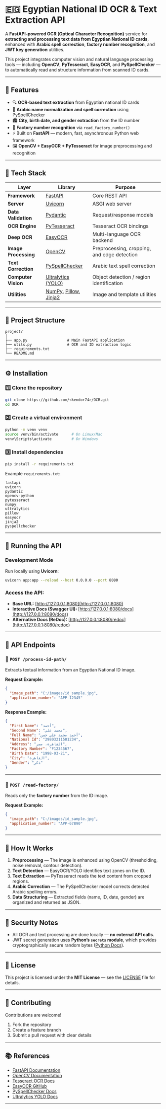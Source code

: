# 🇪🇬 Egyptian National ID OCR & Text Extraction API

A **FastAPI-powered OCR (Optical Character Recognition)** service for **extracting and processing text data from Egyptian National ID cards**, enhanced with **Arabic spell correction**, **factory number recognition**, and **JWT key generation** utilities.

This project integrates computer vision and natural language processing tools — including **OpenCV**, **PyTesseract**, **EasyOCR**, and **PySpellChecker** — to automatically read and structure information from scanned ID cards.

---

## 🚀 Features

* 🔍 **OCR-based text extraction** from Egyptian national ID cards
* 🧠 **Arabic name normalization and spell correction** using PySpellChecker
* 🏙️ **City, birth date, and gender extraction** from the ID number
* 🧾 **Factory number recognition** via `read_factory_number()`
* ⚡ Built on **FastAPI** — modern, fast, asynchronous Python web framework
* 🖼️ **OpenCV + EasyOCR + PyTesseract** for image preprocessing and recognition

---

## 🧩 Tech Stack

| Layer                | Library                                                                                                             | Purpose                                     |
| -------------------- | ------------------------------------------------------------------------------------------------------------------- | ------------------------------------------- |
| **Framework**        | [FastAPI](https://fastapi.tiangolo.com/)                                                                            | Core REST API                               |
| **Server**           | [Uvicorn](https://www.uvicorn.org/)                                                                                 | ASGI web server                             |
| **Data Validation**  | [Pydantic](https://docs.pydantic.dev/)                                                                              | Request/response models                     |
| **OCR Engine**       | [PyTesseract](https://pypi.org/project/pytesseract/)                                                                | Tesseract OCR bindings                      |
| **Deep OCR**         | [EasyOCR](https://github.com/JaidedAI/EasyOCR)                                                                      | Multi-language OCR backend                  |
| **Image Processing** | [OpenCV](https://opencv.org/)                                                                                       | Preprocessing, cropping, and edge detection |
| **Text Correction**  | [PySpellChecker](https://pyspellchecker.readthedocs.io/en/latest/)                                                  | Arabic text spell correction                |
| **Computer Vision**  | [Ultralytics (YOLO)](https://github.com/ultralytics/ultralytics)                                                    | Object detection / region identification    |
| **Utilities**        | [NumPy](https://numpy.org/), [Pillow](https://pillow.readthedocs.io/), [Jinja2](https://jinja.palletsprojects.com/) | Image and template utilities                |

---

## 📂 Project Structure

```
project/
│
├── app.py                  # Main FastAPI application
├── utils.py                # OCR and ID extraction logic
├── requirements.txt
└── README.md
```

---

## ⚙️ Installation

### 1️⃣ Clone the repository

```bash
git clone https://github.com/<kendor74>/OCR.git
cd OCR
```

### 2️⃣ Create a virtual environment

```bash
python -m venv venv
source venv/bin/activate      # On Linux/Mac
venv\Scripts\activate         # On Windows
```

### 3️⃣ Install dependencies

```bash
pip install -r requirements.txt
```

Example `requirements.txt`:

```
fastapi
uvicorn
pydantic
opencv-python
pytesseract
numpy
ultralytics
pillow
easyocr
jinja2
pyspellchecker
```

---

## 🚀 Running the API

### Development Mode

Run locally using **Uvicorn**:

```bash
uvicorn app:app --reload --host 0.0.0.0 --port 8080
```

### Access the API:

* **Base URL:** [http://127.0.0.1:8080](http://127.0.0.1:8080)
* **Interactive Docs (Swagger UI):** [http://127.0.0.1:8080/docs](http://127.0.0.1:8080/docs)
* **Alternative Docs (ReDoc):** [http://127.0.0.1:8080/redoc](http://127.0.0.1:8080/redoc)

---

## 📡 API Endpoints

### 🔹 `POST /process-id-path/`

Extracts textual information from an Egyptian National ID image.

**Request Example:**

```json
{
  "image_path": "C:/images/id_sample.jpg",
  "application_number": "APP-12345"
}
```

**Response Example:**

```json
{
  "First Name": "أحمد",
  "Second Name": "محمد علي",
  "Full Name": "أحمد محمد علي حسن",
  "National Id": "29803211501234",
  "Address": "القاهرة، مصر",
  "Factory Number": "F1234567",
  "Birth Date": "1998-03-21",
  "City": "القاهرة",
  "Gender": "ذكر"
}
```

---

### 🔹 `POST /read-factory/`

Reads only the **factory number** from the ID image.

**Request Example:**

```json
{
  "image_path": "C:/images/id_sample.jpg",
  "application_number": "APP-67890"
}
```

---

## 🧠 How It Works

1. **Preprocessing** — The image is enhanced using OpenCV (thresholding, noise removal, contour detection).
2. **Text Detection** — EasyOCR/YOLO identifies text zones on the ID.
3. **Text Extraction** — PyTesseract reads the text content from cropped regions.
4. **Arabic Correction** — The PySpellChecker model corrects detected Arabic spelling errors.
5. **Data Structuring** — Extracted fields (name, ID, date, gender) are organized and returned as JSON.

---

## 🔐 Security Notes

* All OCR and text processing are done locally — **no external API calls**.
* JWT secret generation uses **Python’s `secrets` module**, which provides cryptographically secure random bytes ([Python Docs](https://docs.python.org/3/library/secrets.html)).

---

## 🧾 License

This project is licensed under the **MIT License** — see the [LICENSE](LICENSE) file for details.

---

## 🤝 Contributing

Contributions are welcome!

1. Fork the repository
2. Create a feature branch
3. Submit a pull request with clear details

---

## 📚 References

* [FastAPI Documentation](https://fastapi.tiangolo.com/)
* [OpenCV Documentation](https://docs.opencv.org/)
* [Tesseract OCR Docs](https://tesseract-ocr.github.io/)
* [EasyOCR GitHub](https://github.com/JaidedAI/EasyOCR)
* [PySpellChecker Docs](https://pyspellchecker.readthedocs.io/en/latest/)
* [Ultralytics YOLO Docs](https://docs.ultralytics.com/)

---
